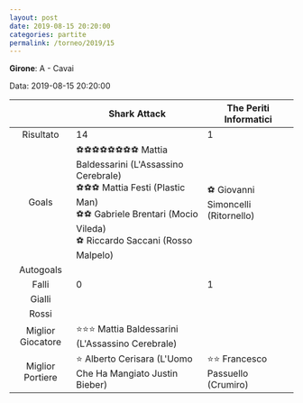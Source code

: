 ```yaml
---
layout: post
date: 2019-08-15 20:20:00
categories: partite
permalink: /torneo/2019/15
---
```

**Girone**: A - Cavai

Data: 2019-08-15 20:20:00

| | Shark Attack | The Periti Informatici |
|:-----:|-----|-----|
Risultato|14|1
Goals|⚽⚽⚽⚽⚽⚽⚽⚽ Mattia Baldessarini (L'Assassino Cerebrale)<br/>⚽⚽⚽ Mattia Festi (Plastic Man)<br/>⚽⚽ Gabriele Brentari (Mocio Vileda)<br/>⚽ Riccardo Saccani (Rosso Malpelo)|⚽ Giovanni Simoncelli (Ritornello)<br/>
Autogoals||
Falli|0|1
Gialli||
Rossi||
Miglior Giocatore|⭐⭐⭐ Mattia Baldessarini (L'Assassino Cerebrale)<br/>|
Miglior Portiere|⭐ Alberto Cerisara (L'Uomo Che Ha Mangiato Justin Bieber)<br/>|⭐⭐ Francesco Passuello (Crumiro)<br/>